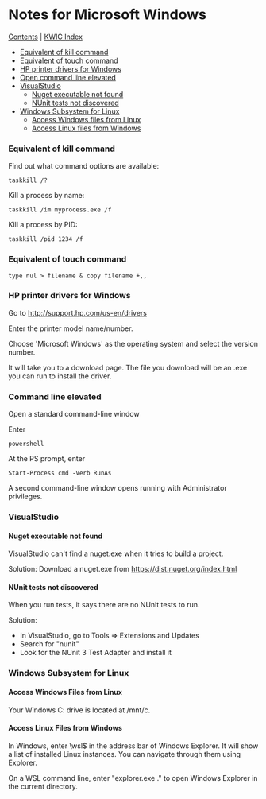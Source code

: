 # Notes for Microsoft Windows 

[Contents](contents.md) | [KWIC Index](kwic-index.md)

* [Equivalent of kill command](#equivalent-of-kill-command)
* [Equivalent of touch command](#equivalent-of-touch-command)
* [HP printer drivers for Windows](#hp-printer-drivers-for-windows)
* [Open command line elevated](#command-line-elevated)
* [VisualStudio](#visualstudio)
    * [Nuget executable not found](#nuget-executable-not-found)
    * [NUnit tests not discovered](#nunit-tests-not-discovered)
* [Windows Subsystem for Linux](#windows-subsystem-for-linux)
    * [Access Windows files from Linux](#access-windows-files-from-linux)
    * [Access Linux files from Windows](#access-linux-files-from-windows)


### Equivalent of kill command

Find out what command options are available:

```shell
taskkill /?
```

Kill a process by name:

```shell
taskkill /im myprocess.exe /f
```

Kill a process by PID:

```shell
taskkill /pid 1234 /f
```

### Equivalent of touch command

```shell
type nul > filename & copy filename +,,
```

### HP printer drivers for Windows

Go to http://support.hp.com/us-en/drivers

Enter the printer model name/number.

Choose 'Microsoft Windows' as the operating system and select the version number.

It will take you to a download page. The file you download will be an .exe you can run to install the driver.

### Command line elevated

Open a standard command-line window

Enter

```shell
powershell
```

At the PS prompt, enter

```shell
Start-Process cmd -Verb RunAs
```

A second command-line window opens running with Administrator privileges.

### VisualStudio

#### Nuget executable not found

VisualStudio can't find a nuget.exe when it tries to build a project.

Solution: Download a nuget.exe from https://dist.nuget.org/index.html

#### NUnit tests not discovered

When you run tests, it says there are no NUnit tests to run.

Solution: 
* In VisualStudio, go to Tools => Extensions and Updates
* Search for "nunit"
* Look for the NUnit 3 Test Adapter and install it

### Windows Subsystem for Linux 

#### Access Windows Files from Linux

Your Windows C: drive is located at /mnt/c.

#### Access Linux Files from Windows

In Windows, enter \\wsl$ in the address bar of Windows Explorer. It will show a list of installed Linux instances. You can navigate through them using Explorer.

On a WSL command line, enter "explorer.exe ." to open Windows Explorer in the current directory.

